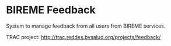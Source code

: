 BIREME Feedback
===========

System to manage feedback from all users from BIREME services.

TRAC project: http://trac.reddes.bvsalud.org/projects/feedback/
